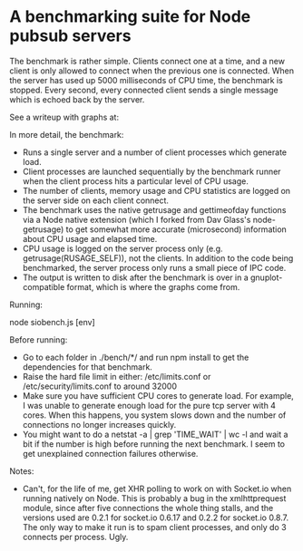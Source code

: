 
# A benchmarking suite for Node pubsub servers

The benchmark is rather simple. Clients connect one at a time, and a new client is only allowed to connect when the previous one is connected. When the server has used up 5000 milliseconds of CPU time, the benchmark is stopped. Every second, every connected client sends a single message which is echoed back by the server.

See a writeup with graphs at:

In more detail, the benchmark:

- Runs a single server and a number of client processes which generate load.
- Client processes are launched sequentially by the benchmark runner when the client process hits a particular level of CPU usage.
- The number of clients, memory usage and CPU statistics are logged on the server side on each client connect.
- The benchmark uses the native getrusage and gettimeofday functions via a Node native extension (which I forked from Dav Glass's node-getrusage) to get somewhat more accurate (microsecond) information about CPU usage and elapsed time.
- CPU usage is logged on the server process only (e.g. getrusage(RUSAGE_SELF)), not the clients. In addition to the code being benchmarked, the server process only runs a small piece of IPC code.
- The output is written to disk after the benchmark is over in a gnuplot-compatible format, which is where the graphs come from.


Running:

  node siobench.js [env]

Before running:

- Go to each folder in ./bench/*/ and run npm install to get the dependencies for that benchmark.
- Raise the hard file limit in either: /etc/limits.conf or /etc/security/limits.conf to around 32000
- Make sure you have sufficient CPU cores to generate load. For example, I was unable to generate enough load for the pure tcp server with 4 cores. When this happens, you system slows down and the number of connections no longer increases quickly.
- You might want to do a netstat -a | grep 'TIME_WAIT' | wc -l and wait a bit if the number is high before running the next benchmark. I seem to get unexplained connection failures otherwise.

Notes:

- Can't, for the life of me, get XHR polling to work on with Socket.io when running natively on Node. This is probably a bug in the xmlhttprequest module, since after five connections the whole thing stalls, and the versions used are 0.2.1 for socket.io 0.6.17 and 0.2.2 for socket.io 0.8.7. The only way to make it run is to spam client processes, and only do 3 connects per process. Ugly.
